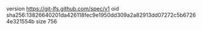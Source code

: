 version https://git-lfs.github.com/spec/v1
oid sha256:13826640201da426118fec9e1950dd309a2a82913dd07272c5b67264e321554b
size 756
